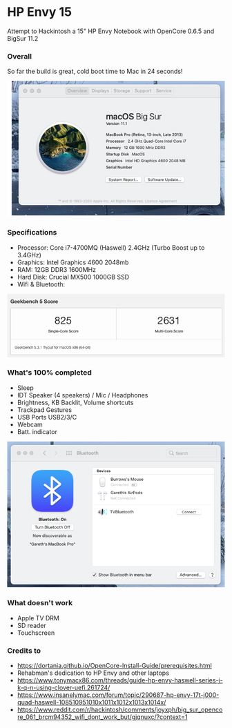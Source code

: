 # HP Envy 15
Attempt to Hackintosh a 15" HP Envy Notebook with OpenCore 0.6.5 and BigSur 11.2

### Overall

So far the build is great, cold boot time to Mac in 24 seconds!

![Info](https://github.com/burrows1980/HP-Envy-15/blob/main/Screenshot/info.png)

### Specifications

* Processor: Core i7-4700MQ (Haswell) 2.4GHz (Turbo Boost up to 3.4GHz)
* Graphics: Intel Graphics 4600 2048mb
* RAM: 12GB DDR3 1600MHz
* Hard Disk: Crucial MX500 1000GB SSD
* Wifi & Bluetooth: 

![Geekbench](https://github.com/burrows1980/HP-Envy-15/blob/main/Screenshot/geek.png)

### What's 100% completed

* Sleep
* IDT Speaker (4 speakers) / Mic / Headphones
* Brightness, KB Backlit, Volume shortcuts
* Trackpad Gestures
* USB Ports USB2/3/C
* Webcam
* Batt. indicator

![Bluetooth](https://github.com/burrows1980/HP-Envy-15/blob/main/Screenshot/blue1.png)

### What doesn't work

* Apple TV DRM
* SD reader
* Touchscreen

### Credits to

* https://dortania.github.io/OpenCore-Install-Guide/prerequisites.html
* Rehabman's dedication to HP Envy and other laptops
* https://www.tonymacx86.com/threads/guide-hp-envy-haswell-series-j-k-q-n-using-clover-uefi.261724/
* https://www.insanelymac.com/forum/topic/290687-hp-envy-17t-j000-quad-haswell-108510951010x1011x1012x1013x1014x/
* https://www.reddit.com/r/hackintosh/comments/joyxph/big_sur_opencore_061_brcm94352_wifi_dont_work_but/gjqnuxc/?context=1
